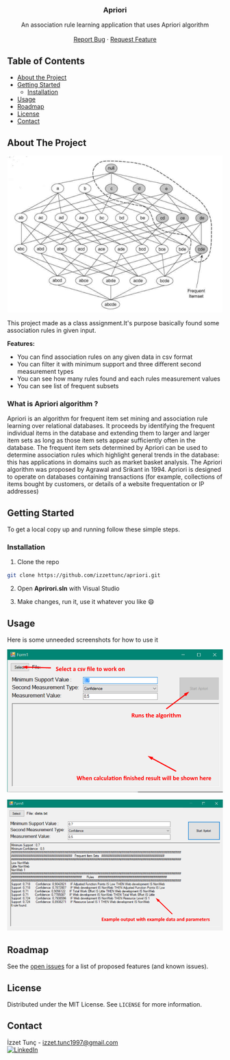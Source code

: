 <br />
<p align="center">

  <h3 align="center">Apriori</h3>

  <p align="center">
    An association rule learning application that uses Apriori algorithm
    <br />
    <br />
    <a href="https://github.com/izzettunc/apriori/issues">Report Bug</a>
    ·
    <a href="https://github.com/izzettunc/apriori/issues">Request Feature</a>
  </p>
</p>



<!-- TABLE OF CONTENTS -->
## Table of Contents

* [About the Project](#about-the-project)
* [Getting Started](#getting-started)
  * [Installation](#installation)
* [Usage](#usage)
* [Roadmap](#roadmap)
* [License](#license)
* [Contact](#contact)



<!-- ABOUT THE PROJECT -->
## About The Project

![Product Name Screen Shot][product-screenshot]

This project made as a class assignment.It's purpose basically found some association rules in given input.

**Features:**

* You can find association rules on any given data in csv format
* You can filter it with minimum support and three different second measurement types
* You can see how many rules found and each rules measurement values
* You can see list of frequent subsets

### What is Apriori algorithm ?

Apriori is an algorithm for frequent item set mining and association rule learning over relational databases. It proceeds by identifying the frequent individual items in the database and extending them to larger and larger item sets as long as those item sets appear sufficiently often in the database. The frequent item sets determined by Apriori can be used to determine association rules which highlight general trends in the database: this has applications in domains such as market basket analysis. The Apriori algorithm was proposed by Agrawal and Srikant in 1994. Apriori is designed to operate on databases containing transactions (for example, collections of items bought by customers, or details of a website frequentation or IP addresses)

<!-- GETTING STARTED -->
## Getting Started

To get a local copy up and running follow these simple steps.

### Installation

1.  Clone the repo
```sh
git clone https://github.com/izzettunc/apriori.git
```
2. Open **Aprirori.sln** with Visual Studio

3. Make changes, run it, use it whatever you like :smile:


<!-- USAGE EXAMPLES -->
## Usage

Here is some unneeded screenshots for how to use it

![Application Screen Shot][app-screenshot]

![Result File Screen Shot][result-screenshot]

<!-- ROADMAP -->
## Roadmap

See the [open issues](https://github.com/izzettunc/apriori/issues) for a list of proposed features (and known issues).

<!-- LICENSE -->
## License

Distributed under the MIT License. See `LICENSE` for more information.

<!-- CONTACT -->
## Contact

İzzet Tunç - izzet.tunc1997@gmail.com
<br>
[![LinkedIn][linkedin-shield]][linkedin-url]

[linkedin-shield]: https://img.shields.io/badge/-LinkedIn-black.svg?style=flat-square&logo=linkedin&colorB=555
[linkedin-url]: https://www.linkedin.com/in/izzettunc
[product-screenshot]: data/Screenshots/apriori.png
[app-screenshot]: data/Screenshots/how_to_use.png
[result-screenshot]: data/Screenshots/result.png
